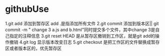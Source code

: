 # githubUse
1.git add 添加到暂存区  add .是指添加所有文件
2.git commit 添加到版本区|| git commit -m " change 3 a.js and b.html"同时提交多个文件，其中change 3是自己指定的注释信息
3.git reset HEAD 是从暂存区撤销到工作区，就是git add的操作撤销
4.git log 显示版本改变日志
5.git checkout 是把工作区的文件替换成暂存区或者版本区的，优先暂存区